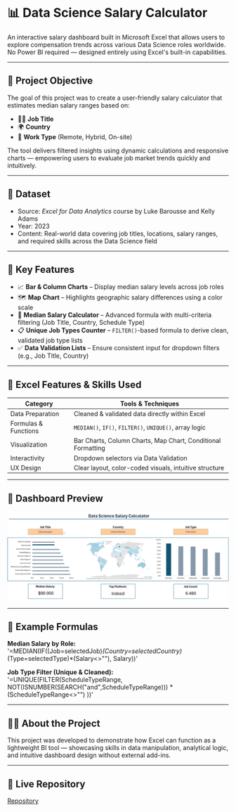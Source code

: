 # 📊 Data Science Salary Calculator

An interactive salary dashboard built in Microsoft Excel that allows users to explore compensation trends across various Data Science roles worldwide.  
No Power BI required — designed entirely using Excel's built-in capabilities.

---

## 🎯 Project Objective

The goal of this project was to create a user-friendly salary calculator that estimates median salary ranges based on:

- 🧑‍💻 **Job Title**
- 🌍 **Country**
- 🏢 **Work Type** (Remote, Hybrid, On-site)

The tool delivers filtered insights using dynamic calculations and responsive charts — empowering users to evaluate job market trends quickly and intuitively.

---

## 📁 Dataset

- Source: *Excel for Data Analytics* course by Luke Barousse and Kelly Adams
- Year: 2023  
- Content: Real-world data covering job titles, locations, salary ranges, and required skills across the Data Science field

---

## 🧠 Key Features

- 📈 **Bar & Column Charts** – Display median salary levels across job roles  
- 🗺️ **Map Chart** – Highlights geographic salary differences using a color scale  
- 🔢 **Median Salary Calculator** – Advanced formula with multi-criteria filtering (Job Title, Country, Schedule Type)  
- 📋 **Unique Job Types Counter** – `FILTER()`-based formula to derive clean, validated job type lists  
- ✅ **Data Validation Lists** – Ensure consistent input for dropdown filters (e.g., Job Title, Country)

---

## 🧰 Excel Features & Skills Used

| Category              | Tools & Techniques                                                                 |
|-----------------------|-------------------------------------------------------------------------------------|
| Data Preparation      | Cleaned & validated data directly within Excel                                      |
| Formulas & Functions  | `MEDIAN()`, `IF()`, `FILTER()`, `UNIQUE()`, array logic                            |
| Visualization         | Bar Charts, Column Charts, Map Chart, Conditional Formatting                       |
| Interactivity         | Dropdown selectors via Data Validation                                              |
| UX Design             | Clear layout, color-coded visuals, intuitive structure                             |

---

## 📸 Dashboard Preview

![Dashboard Overview](https://github.com/bartoszsmielowski/Excel_DataScienceSalaryCalculator/blob/main/003%20Multimedia/DataScienceSalaryCalculator_PageView.png)

---

## 🧪 Example Formulas

**Median Salary by Role:**  
'=MEDIAN(IF((Job=selectedJob)*(Country=selectedCountry)*(Type=selectedType)*(Salary<>""), Salary))'

**Job Type Filter (Unique & Cleaned):**  
'=UNIQUE(FILTER(ScheduleTypeRange, NOT(ISNUMBER(SEARCH("and",ScheduleTypeRange))) * (ScheduleTypeRange<>"") ))'

---

## 🧑‍🏫 About the Project
This project was developed to demonstrate how Excel can function as a lightweight BI tool — showcasing skills in data manipulation, analytical logic, and intuitive dashboard design without external add-ins.

---

## 🔗 Live Repository
[Repository](github.com/bartoszsmielowski/Excel_DataScienceSalaryCalculator)

